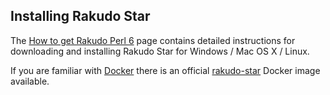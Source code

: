## Installing Rakudo Star
The [How to get Rakudo Perl 6](http://rakudo.org/how-to-get-rakudo/) page contains detailed instructions for downloading and installing Rakudo Star for Windows / Mac OS X / Linux.

If you are familiar with [Docker](https://www.docker.com/) there is an official [rakudo-star](https://hub.docker.com/_/rakudo-star/) Docker image available.
